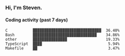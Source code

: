 ### Hi, I'm Steven.

#### Coding activity (past 7 days)
```
C           ▓▓▓▓▓▓▓▓▓▓▓▓▓▓▓▓▓▓▓▓▓▓▓▓▓▓▓▓▓▓  36.40%
Bash        ▓▓▓▓▓▓▓▓▓▓▓▓▓▓▓▓▓▓▓▓▓▓▓▓▓▓▓▓    34.86%
other       ▓▓▓▓▓▓▓▓▓▓▓▓▓▓▓                 19.33%
TypeScript  ▓▓▓▓                             5.94%
Makefile    ▓▓                               3.47%
```
